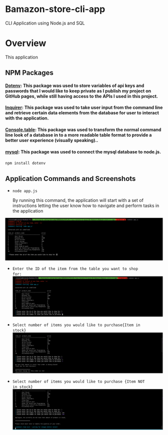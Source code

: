 # Bamazon-store-cli-app
CLI Application using Node.js and SQL
# Overview
This application 

## NPM Packages

#### [Dotenv](https://www.npmjs.com/package/dotenv): This package was used to store variables of api keys and passwords that I would like to keep private as I publish my project on GitHub pages, while still having access to the APIs I used in this project. <br> 
#### [Inquirer](https://www.npmjs.com/package/inquirer/v/0.2.3): This package was used to take user input from the command line and retrieve certain data elements from the database for user to interact with the application. <br> 
#### [Console.table](https://www.npmjs.com/package/console.table): This package was used to transform the normal command line look of a database in to a more readable table format to provide a better user experience (visually speaking).. <br>
#### [mysql](https://www.npmjs.com/package/mysql): This package was used to connect the mysql database to node.js.  <br> 


<code>npm install dotenv</code> 

## Application Commands and Screenshots

* <code>node app.js</code>
   <p>By running this command, the application will start with a set of instructions letting the user know how to navigate and perform tasks in the application</p>
![Application Start Command](images/start-application-img.png)

* <code>Enter the ID of the item from the table you want to shop for: </code>
![Search for Item](images/search-for-item-img.png)

* <code>Select number of items you would like to purchase{Item in stock}</code>
![Select Number of Items in stock](images/item-selection-img.png)

* <code>Select number of items you would like to purchase {Item NOT in stock}</code>
![Select Number of Items NOT in Stock](images/item-not-in-stock-img.png)
